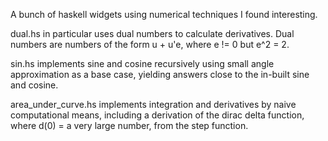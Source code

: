 A bunch of haskell widgets using numerical techniques I found interesting.

dual.hs in particular uses dual numbers to calculate derivatives. Dual numbers are numbers of the form u + u'e, where e != 0 but e^2 = 2.

sin.hs implements sine and cosine recursively using small angle approximation as a base case, yielding answers close to the in-built sine and cosine.

area\_under\_curve.hs implements integration and derivatives by naive computational means, including a derivation of the dirac delta function, where d(0) = a very large number, from the step function.
